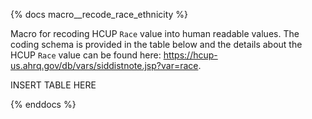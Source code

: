 {% docs macro__recode_race_ethnicity %}

Macro for recoding HCUP `Race` value into human readable values. The coding schema is provided in the table below and the details about the HCUP `Race` value can be found here: https://hcup-us.ahrq.gov/db/vars/siddistnote.jsp?var=race.

INSERT TABLE HERE

{% enddocs %}